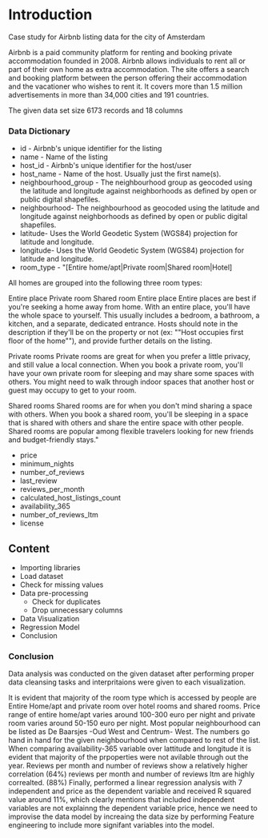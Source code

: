 # Introduction

Case study for Airbnb listing data for the city of Amsterdam

Airbnb is a paid community platform for renting and booking private accommodation founded in 2008. Airbnb allows individuals to rent all or part of their own home as extra accommodation. The site offers a search and booking platform between the person offering their accommodation and the vacationer who wishes to rent it. It covers more than 1.5 million advertisements in more than 34,000 cities and 191 countries. 

The given data set size 6173 records and 18 columns

### Data Dictionary
- id - Airbnb's unique identifier for the listing                                  
- name - Name of the listing                              
- host_id - Airbnb's unique identifier for the host/user                             
- host_name - Name of the host. Usually just the first name(s).                         
- neighbourhood_group - The neighbourhood group as geocoded using the latitude and longitude against neighborhoods as defined by open or public digital shapefiles.  
- neighbourhood- The neighbourhood as geocoded using the latitude and longitude against neighborhoods as defined by open or public digital shapefiles.  
- latitude- Uses the World Geodetic System (WGS84) projection for latitude and longitude.                         
- longitude- Uses the World Geodetic System (WGS84) projection for latitude and longitude.                        
- room_type - "[Entire home/apt|Private room|Shared room|Hotel]

All homes are grouped into the following three room types:

Entire place
Private room
Shared room
Entire place
Entire places are best if you're seeking a home away from home. With an entire place, you'll have the whole space to yourself. This usually includes a bedroom, a bathroom, a kitchen, and a separate, dedicated entrance. Hosts should note in the description if they'll be on the property or not (ex: ""Host occupies first floor of the home""), and provide further details on the listing.

Private rooms
Private rooms are great for when you prefer a little privacy, and still value a local connection. When you book a private room, you'll have your own private room for sleeping and may share some spaces with others. You might need to walk through indoor spaces that another host or guest may occupy to get to your room.

Shared rooms
Shared rooms are for when you don't mind sharing a space with others. When you book a shared room, you'll be sleeping in a space that is shared with others and share the entire space with other people. Shared rooms are popular among flexible travelers looking for new friends and budget-friendly stays."                        
- price                             
- minimum_nights                    
- number_of_reviews                 
- last_review                        
- reviews_per_month                 
- calculated_host_listings_count     
- availability_365                   
- number_of_reviews_ltm              
- license                       

## Content

- Importing libraries
- Load dataset
- Check for missing values
- Data pre-processing
  - Check for duplicates
  - Drop unnecessary columns
- Data Visualization
- Regression Model
- Conclusion

### Conclusion

Data analysis was conducted on the given dataset after performing proper data cleansing tasks and interpritaions were given to each visualization.

It is evident that majority of the room type which is accessed by people are Entire Home/apt and private room over hotel rooms and shared rooms. Price range of entire home/apt varies around 100-300 euro per night and private room varies around 50-150 euro per night. Most popular neighbourhood can be listed as De Baarsjes -Oud West and Centrum- West. The numbers go hand in hand for the given neighbourhood when compared to rest of the list. When comparing availability-365 variable over lattitude and longitude it is evident that majority of the prpoperties were not avilable through out the year. Reviews per month and number of reviews show a relatively higher correlation (64%) reviews per month and number of reviews ltm are highly correalted. (88%) Finally, performed a linear regression analysis with 7 independent and price as the dependent variable and received R squared value around 11%, which clearly mentions that included independent variables are not explainng the dependent variable price, hence we need to improvise the data model by increaing the data size by performing Feature engineering to include more signifant variables into the model.

